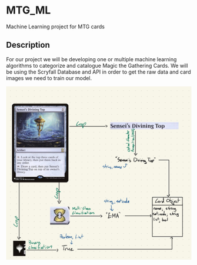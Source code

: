 # MTG_ML
Machine Learning project for MTG cards

## Description
For our project we will be developing one or multiple machine learning algorithms to categorize and catalogue Magic the Gathering Cards.
We will be using the Scryfall Database and API in order to get the raw data and card images we need to train our model.

![ML Flowchart](repo_images/MTG_Card_Recognition_Flowchart-202.jpg?raw=true "ML Flowchart")
